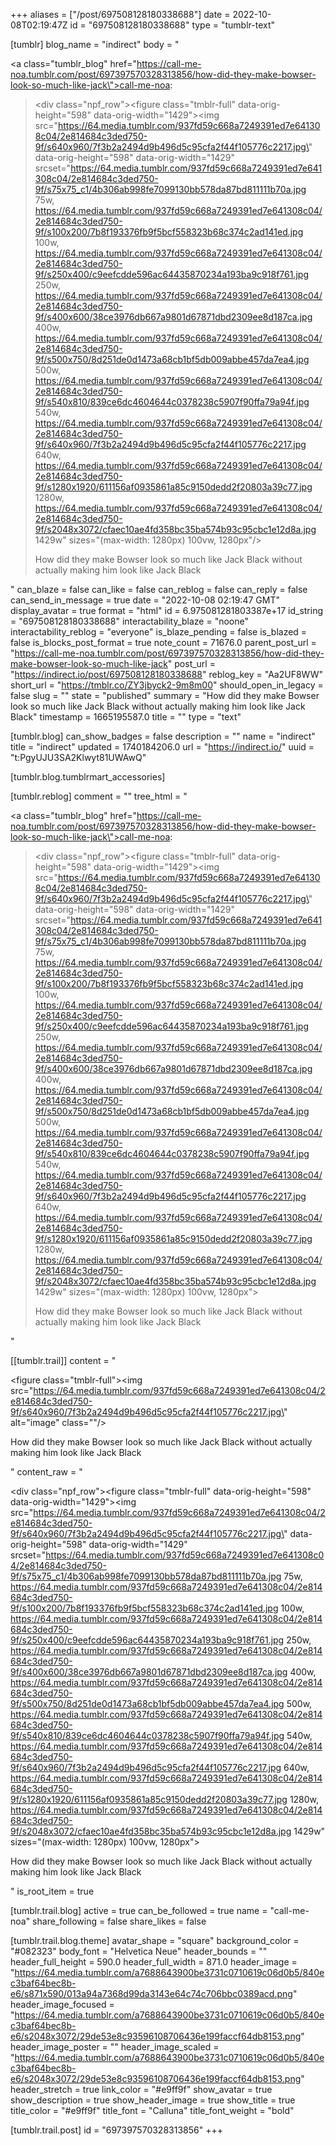 +++
aliases = ["/post/697508128180338688"]
date = 2022-10-08T02:19:47Z
id = "697508128180338688"
type = "tumblr-text"

[tumblr]
blog_name = "indirect"
body = "<p><a class=\"tumblr_blog\" href=\"https://call-me-noa.tumblr.com/post/697397570328313856/how-did-they-make-bowser-look-so-much-like-jack\">call-me-noa</a>:</p><blockquote><div class=\"npf_row\"><figure class=\"tmblr-full\" data-orig-height=\"598\" data-orig-width=\"1429\"><img src=\"https://64.media.tumblr.com/937fd59c668a7249391ed7e641308c04/2e814684c3ded750-9f/s640x960/7f3b2a2494d9b496d5c95cfa2f44f105776c2217.jpg\" data-orig-height=\"598\" data-orig-width=\"1429\" srcset=\"https://64.media.tumblr.com/937fd59c668a7249391ed7e641308c04/2e814684c3ded750-9f/s75x75_c1/4b306ab998fe7099130bb578da87bd811111b70a.jpg 75w, https://64.media.tumblr.com/937fd59c668a7249391ed7e641308c04/2e814684c3ded750-9f/s100x200/7b8f193376fb9f5bcf558323b68c374c2ad141ed.jpg 100w, https://64.media.tumblr.com/937fd59c668a7249391ed7e641308c04/2e814684c3ded750-9f/s250x400/c9eefcdde596ac64435870234a193ba9c918f761.jpg 250w, https://64.media.tumblr.com/937fd59c668a7249391ed7e641308c04/2e814684c3ded750-9f/s400x600/38ce3976db667a9801d67871dbd2309ee8d187ca.jpg 400w, https://64.media.tumblr.com/937fd59c668a7249391ed7e641308c04/2e814684c3ded750-9f/s500x750/8d251de0d1473a68cb1bf5db009abbe457da7ea4.jpg 500w, https://64.media.tumblr.com/937fd59c668a7249391ed7e641308c04/2e814684c3ded750-9f/s540x810/839ce6dc4604644c0378238c5907f90ffa79a94f.jpg 540w, https://64.media.tumblr.com/937fd59c668a7249391ed7e641308c04/2e814684c3ded750-9f/s640x960/7f3b2a2494d9b496d5c95cfa2f44f105776c2217.jpg 640w, https://64.media.tumblr.com/937fd59c668a7249391ed7e641308c04/2e814684c3ded750-9f/s1280x1920/611156af0935861a85c9150dedd2f20803a39c77.jpg 1280w, https://64.media.tumblr.com/937fd59c668a7249391ed7e641308c04/2e814684c3ded750-9f/s2048x3072/cfaec10ae4fd358bc35ba574b93c95cbc1e12d8a.jpg 1429w\" sizes=\"(max-width: 1280px) 100vw, 1280px\"/></figure></div><p>How did they make Bowser look so much like Jack Black without actually making him look like Jack Black</p></blockquote>"
can_blaze = false
can_like = false
can_reblog = false
can_reply = false
can_send_in_message = true
date = "2022-10-08 02:19:47 GMT"
display_avatar = true
format = "html"
id = 6.975081281803387e+17
id_string = "697508128180338688"
interactability_blaze = "noone"
interactability_reblog = "everyone"
is_blaze_pending = false
is_blazed = false
is_blocks_post_format = true
note_count = 71676.0
parent_post_url = "https://call-me-noa.tumblr.com/post/697397570328313856/how-did-they-make-bowser-look-so-much-like-jack"
post_url = "https://indirect.io/post/697508128180338688"
reblog_key = "Aa2UF8WW"
short_url = "https://tmblr.co/ZY3jbyck2-9m8m00"
should_open_in_legacy = false
slug = ""
state = "published"
summary = "How did they make Bowser look so much like Jack Black without actually making him look like Jack Black"
timestamp = 1665195587.0
title = ""
type = "text"

[tumblr.blog]
can_show_badges = false
description = ""
name = "indirect"
title = "indirect"
updated = 1740184206.0
url = "https://indirect.io/"
uuid = "t:PgyUJU3SA2Klwyt81UWAwQ"

[tumblr.blog.tumblrmart_accessories]

[tumblr.reblog]
comment = ""
tree_html = "<p><a class=\"tumblr_blog\" href=\"https://call-me-noa.tumblr.com/post/697397570328313856/how-did-they-make-bowser-look-so-much-like-jack\">call-me-noa</a>:</p><blockquote><div class=\"npf_row\"><figure class=\"tmblr-full\" data-orig-height=\"598\" data-orig-width=\"1429\"><img src=\"https://64.media.tumblr.com/937fd59c668a7249391ed7e641308c04/2e814684c3ded750-9f/s640x960/7f3b2a2494d9b496d5c95cfa2f44f105776c2217.jpg\" data-orig-height=\"598\" data-orig-width=\"1429\" srcset=\"https://64.media.tumblr.com/937fd59c668a7249391ed7e641308c04/2e814684c3ded750-9f/s75x75_c1/4b306ab998fe7099130bb578da87bd811111b70a.jpg 75w, https://64.media.tumblr.com/937fd59c668a7249391ed7e641308c04/2e814684c3ded750-9f/s100x200/7b8f193376fb9f5bcf558323b68c374c2ad141ed.jpg 100w, https://64.media.tumblr.com/937fd59c668a7249391ed7e641308c04/2e814684c3ded750-9f/s250x400/c9eefcdde596ac64435870234a193ba9c918f761.jpg 250w, https://64.media.tumblr.com/937fd59c668a7249391ed7e641308c04/2e814684c3ded750-9f/s400x600/38ce3976db667a9801d67871dbd2309ee8d187ca.jpg 400w, https://64.media.tumblr.com/937fd59c668a7249391ed7e641308c04/2e814684c3ded750-9f/s500x750/8d251de0d1473a68cb1bf5db009abbe457da7ea4.jpg 500w, https://64.media.tumblr.com/937fd59c668a7249391ed7e641308c04/2e814684c3ded750-9f/s540x810/839ce6dc4604644c0378238c5907f90ffa79a94f.jpg 540w, https://64.media.tumblr.com/937fd59c668a7249391ed7e641308c04/2e814684c3ded750-9f/s640x960/7f3b2a2494d9b496d5c95cfa2f44f105776c2217.jpg 640w, https://64.media.tumblr.com/937fd59c668a7249391ed7e641308c04/2e814684c3ded750-9f/s1280x1920/611156af0935861a85c9150dedd2f20803a39c77.jpg 1280w, https://64.media.tumblr.com/937fd59c668a7249391ed7e641308c04/2e814684c3ded750-9f/s2048x3072/cfaec10ae4fd358bc35ba574b93c95cbc1e12d8a.jpg 1429w\" sizes=\"(max-width: 1280px) 100vw, 1280px\"></figure></div><p>How did they make Bowser look so much like Jack Black without actually making him look like Jack Black</p></blockquote>"

[[tumblr.trail]]
content = "<p><figure class=\"tmblr-full\"><img src=\"https://64.media.tumblr.com/937fd59c668a7249391ed7e641308c04/2e814684c3ded750-9f/s640x960/7f3b2a2494d9b496d5c95cfa2f44f105776c2217.jpg\" alt=\"image\" class=\"\"/></figure><p>How did they make Bowser look so much like Jack Black without actually making him look like Jack Black</p></p>"
content_raw = "<p><div class=\"npf_row\"><figure class=\"tmblr-full\" data-orig-height=\"598\" data-orig-width=\"1429\"><img src=\"https://64.media.tumblr.com/937fd59c668a7249391ed7e641308c04/2e814684c3ded750-9f/s640x960/7f3b2a2494d9b496d5c95cfa2f44f105776c2217.jpg\" data-orig-height=\"598\" data-orig-width=\"1429\" srcset=\"https://64.media.tumblr.com/937fd59c668a7249391ed7e641308c04/2e814684c3ded750-9f/s75x75_c1/4b306ab998fe7099130bb578da87bd811111b70a.jpg 75w, https://64.media.tumblr.com/937fd59c668a7249391ed7e641308c04/2e814684c3ded750-9f/s100x200/7b8f193376fb9f5bcf558323b68c374c2ad141ed.jpg 100w, https://64.media.tumblr.com/937fd59c668a7249391ed7e641308c04/2e814684c3ded750-9f/s250x400/c9eefcdde596ac64435870234a193ba9c918f761.jpg 250w, https://64.media.tumblr.com/937fd59c668a7249391ed7e641308c04/2e814684c3ded750-9f/s400x600/38ce3976db667a9801d67871dbd2309ee8d187ca.jpg 400w, https://64.media.tumblr.com/937fd59c668a7249391ed7e641308c04/2e814684c3ded750-9f/s500x750/8d251de0d1473a68cb1bf5db009abbe457da7ea4.jpg 500w, https://64.media.tumblr.com/937fd59c668a7249391ed7e641308c04/2e814684c3ded750-9f/s540x810/839ce6dc4604644c0378238c5907f90ffa79a94f.jpg 540w, https://64.media.tumblr.com/937fd59c668a7249391ed7e641308c04/2e814684c3ded750-9f/s640x960/7f3b2a2494d9b496d5c95cfa2f44f105776c2217.jpg 640w, https://64.media.tumblr.com/937fd59c668a7249391ed7e641308c04/2e814684c3ded750-9f/s1280x1920/611156af0935861a85c9150dedd2f20803a39c77.jpg 1280w, https://64.media.tumblr.com/937fd59c668a7249391ed7e641308c04/2e814684c3ded750-9f/s2048x3072/cfaec10ae4fd358bc35ba574b93c95cbc1e12d8a.jpg 1429w\" sizes=\"(max-width: 1280px) 100vw, 1280px\"></figure></div><p>How did they make Bowser look so much like Jack Black without actually making him look like Jack Black</p></p>"
is_root_item = true

[tumblr.trail.blog]
active = true
can_be_followed = true
name = "call-me-noa"
share_following = false
share_likes = false

[tumblr.trail.blog.theme]
avatar_shape = "square"
background_color = "#082323"
body_font = "Helvetica Neue"
header_bounds = ""
header_full_height = 590.0
header_full_width = 871.0
header_image = "https://64.media.tumblr.com/a7688643900be3731c0710619c06d0b5/840ec3baf64bec8b-e6/s871x590/013a94a7368d99da3143e64c74c706bbc0389acd.png"
header_image_focused = "https://64.media.tumblr.com/a7688643900be3731c0710619c06d0b5/840ec3baf64bec8b-e6/s2048x3072/29de53e8c93596108706436e199faccf64db8153.png"
header_image_poster = ""
header_image_scaled = "https://64.media.tumblr.com/a7688643900be3731c0710619c06d0b5/840ec3baf64bec8b-e6/s2048x3072/29de53e8c93596108706436e199faccf64db8153.png"
header_stretch = true
link_color = "#e9ff9f"
show_avatar = true
show_description = true
show_header_image = true
show_title = true
title_color = "#e9ff9f"
title_font = "Calluna"
title_font_weight = "bold"

[tumblr.trail.post]
id = "697397570328313856"
+++
